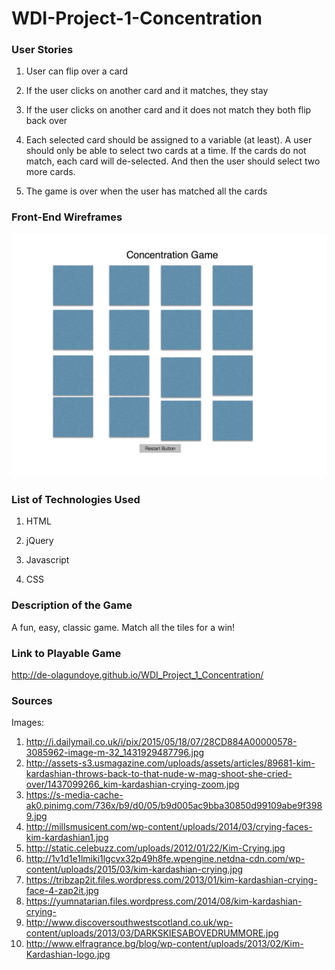 # WDI-Project-1-Concentration

### User Stories

1. User can flip over a card

2. If the user clicks on another card and it matches, they stay

3. If the user clicks on another card and it does not match they both flip back over

4. Each selected card should be assigned to a variable (at least). A user should only be able to select two cards at a time. If the cards do not match, each card will de-selected. And then the user should select two more cards.

5. The game is over when the user has matched all the cards


### Front-End Wireframes
![wire frame pic](images/ConcentrationWireFrame.jpg)


### List of Technologies Used

1. HTML

2. jQuery

3. Javascript

4. CSS

### Description of the Game

A fun, easy, classic game. Match all the tiles for a win!

### Link to Playable Game
http://de-olagundoye.github.io/WDI_Project_1_Concentration/

### Sources

Images:

1. http://i.dailymail.co.uk/i/pix/2015/05/18/07/28CD884A00000578-3085962-image-m-32_1431929487796.jpg
2. http://assets-s3.usmagazine.com/uploads/assets/articles/89681-kim-kardashian-throws-back-to-that-nude-w-mag-shoot-she-cried-over/1437099266_kim-kardashian-crying-zoom.jpg
3. https://s-media-cache-ak0.pinimg.com/736x/b9/d0/05/b9d005ac9bba30850d99109abe9f3989.jpg
4. http://millsmusicent.com/wp-content/uploads/2014/03/crying-faces-kim-kardashian1.jpg
5. http://static.celebuzz.com/uploads/2012/01/22/Kim-Crying.jpg
6. http://1v1d1e1lmiki1lgcvx32p49h8fe.wpengine.netdna-cdn.com/wp-content/uploads/2015/03/kim-kardashian-crying.jpg
7. https://tribzap2it.files.wordpress.com/2013/01/kim-kardashian-crying-face-4-zap2it.jpg
8. https://yumnatarian.files.wordpress.com/2014/08/kim-kardashian-crying-
9. http://www.discoversouthwestscotland.co.uk/wp-content/uploads/2013/03/DARKSKIESABOVEDRUMMORE.jpg
10. http://www.elfragrance.bg/blog/wp-content/uploads/2013/02/Kim-Kardashian-logo.jpg